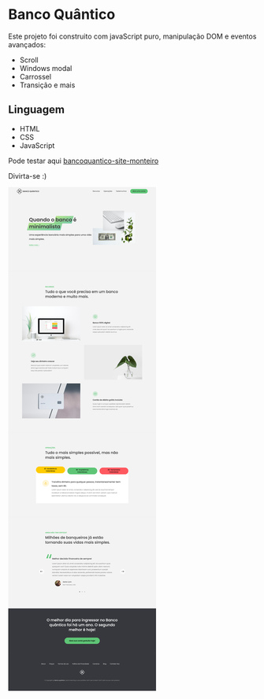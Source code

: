 # Banco Quântico
Este projeto foi construito com javaScript puro, manipulação DOM e eventos avançados:
- Scroll
- Windows modal
- Carrossel
- Transição e mais

## Linguagem
- HTML
- CSS
- JavaScript

Pode testar aqui [bancoquantico-site-monteiro](https://bancoquantico-site-monteiro.netlify.app/)

Divirta-se :)

![screencapture-site.png](img/screencapture-site.png)
